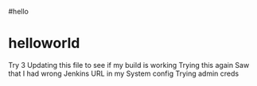 #hello
# helloworld
Try 3
Updating this file to see if my build is working
Trying this again
Saw that I had wrong Jenkins URL in my System config
Trying admin creds
